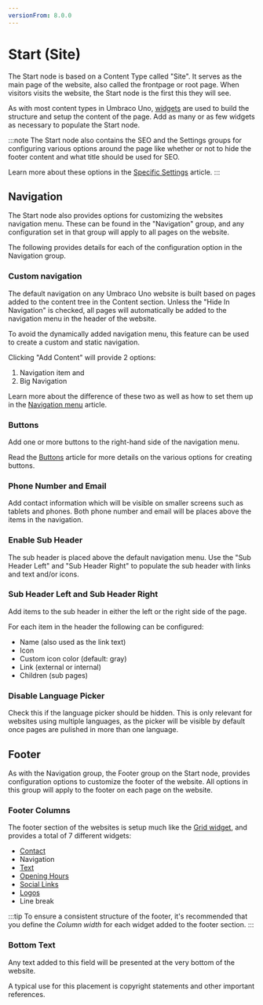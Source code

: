 ```yaml
---
versionFrom: 8.0.0
---
```


# Start (Site)

The Start node is based on a Content Type called "Site". It serves as the main page of the website, also called the frontpage or root page. When visitors visits the website, the Start node is the first this they will see.

As with most content types in Umbraco Uno, [widgets](../../Widgets) are used to build the structure and setup the content of the page. Add as many or as few widgets as necessary to populate the Start node.

:::note
The Start node also contains the SEO and the Settings groups for configuring various options around the page like whether or not to hide the footer content and what title should be used for SEO.

Learn more about these options in the [Specific Settings](../../Settings/Specific-Settings) article.
:::

## Navigation

The Start node also provides options for customizing the websites navigation menu. These can be found in the "Navigation" group, and any configuration set in that group will apply to all pages on the website.

The following provides details for each of the configuration option in the Navigation group.

### Custom navigation

The default navigation on any Umbraco Uno website is built based on pages added to the content tree in the Content section. Unless the "Hide In Navigation" is checked, all pages will automatically be added to the navigation menu in the header of the website.

To avoid the dynamically added navigation menu, this feature can be used to create a custom and static navigation.

Clicking "Add Content" will provide 2 options:

1. Navigation item and
2. Big Navigation

Learn more about the difference of these two as well as how to set them up in the [Navigation menu](../../../Creating-Content/Navigation-menu) article.

### Buttons

Add one or more buttons to the right-hand side of the navigation menu.

Read the [Buttons](../../Widgets/Buttons) article for more details on the various options for creating buttons.

### Phone Number and Email

Add contact information which will be visible on smaller screens such as tablets and phones. Both phone number and email will be places above the items in the navigation.

### Enable Sub Header

The sub header is placed above the default navigation menu. Use the "Sub Header Left" and "Sub Header Right" to populate the sub header with links and text and/or icons.

### Sub Header Left and Sub Header Right

Add items to the sub header in either the left or the right side of the page.

For each item in the header the following can be configured:

* Name (also used as the link text)
* Icon
* Custom icon color (default: gray)
* Link (external or internal)
* Children (sub pages)

### Disable Language Picker

Check this if the language picker should be hidden. This is only relevant for websites using multiple languages, as the picker will be visible by default once pages are pulished in more than one language.

## Footer

As with the Navigation group, the Footer group on the Start node, provides configuration options to customize the footer of the website. All options in this group will apply to the footer on each page on the website.

### Footer Columns

The footer section of the websites is setup much like the [Grid widget](../../Widgets/Grid), and provides a total of 7 different widgets:

* [Contact](../../Widgets/Contact)
* Navigation
* [Text](../../Widgets/Text)
* [Opening Hours](../../Widgets/Opening-hours)
* [Social Links](../../Widgets/Social-links)
* [Logos](../../Widgets/Logos)
* Line break

:::tip
To ensure a consistent structure of the footer, it's recommended that you define the *Column width* for each widget added to the footer section.
:::

### Bottom Text

Any text added to this field will be presented at the very bottom of the website.

A typical use for this placement is copyright statements and other important references.
